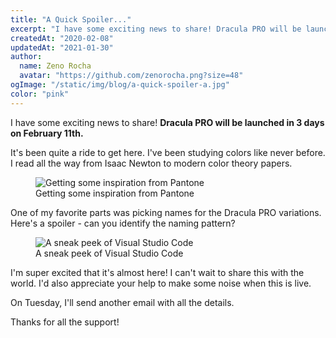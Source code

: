 ```yaml
---
title: "A Quick Spoiler..."
excerpt: "I have some exciting news to share! Dracula PRO will be launched in 3 days on February 11th. It's been quite a ride to get here. I've been studying colors like never before."
createdAt: "2020-02-08"
updatedAt: "2021-01-30"
author:
  name: Zeno Rocha
  avatar: "https://github.com/zenorocha.png?size=48"
ogImage: "/static/img/blog/a-quick-spoiler-a.jpg"
color: "pink"
---
```


I have some exciting news to share!
**Dracula PRO will be launched in 3 days on February 11th.**

It's been quite a ride to get here. I've been studying colors like never before.
I read all the way from Isaac Newton to modern color theory papers.

<figure>
  <img src="/static/img/blog/a-quick-spoiler-a.jpg" alt="Getting some inspiration from Pantone" />
  <figcaption>Getting some inspiration from Pantone</figcaption>
</figure>

One of my favorite parts was picking names for the Dracula PRO variations.
Here's a spoiler - can you identify the naming pattern?

<figure>
  <img src="/static/img/blog/a-quick-spoiler-b.png" alt="A sneak peek of Visual Studio Code" />
  <figcaption>A sneak peek of Visual Studio Code</figcaption>
</figure>

I'm super excited that it's almost here! I can't wait to share this with the world.
I'd also appreciate your help to make some noise when this is live.

On Tuesday, I'll send another email with all the details.

Thanks for all the support!